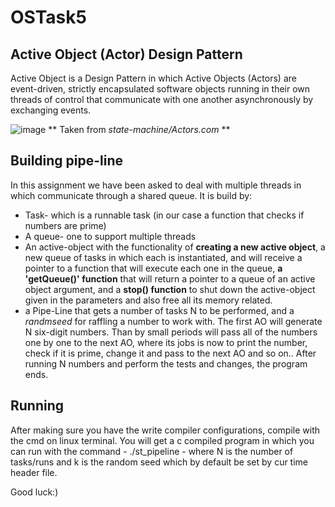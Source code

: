 # OSTask5
## Active Object (Actor) Design Pattern
Active Object is a Design Pattern in which Active Objects (Actors) are event-driven, strictly encapsulated software objects running
in their own threads of control that communicate with one another asynchronously by exchanging events. 

![image](https://github.com/yaelrosen77/OSTask5/assets/118935583/305292fc-3dca-4c6f-a42d-2fcff2ec5728) 
** Taken from _state-machine/Actors.com_ **
## Building pipe-line 
In this assignment we have been asked to deal with multiple threads in which communicate through a shared queue. 
It is build by: 
* Task- which is a runnable task (in our case a function that checks if numbers are prime) 
* A queue- one to support multiple threads 
* An active-object with the functionality of __creating a new active object__, a new queue of tasks in which each is instantiated, and will 
receive a pointer to a function that will execute each one in the queue, __a 'getQueue()' function__ that will return a pointer to a queue of 
an active object argument, and a __stop() function__ to shut down the active-object given in the parameters and also free all its memory related.  
* a Pipe-Line that gets a number of tasks N to be performed, and a _randmseed_ for raffling a number to work with. The first AO will generate N six-digit
numbers. Than by small periods will pass all of the numbers one by one to the next AO, where its jobs is now to print the number, check if it is prime, change it and 
pass to the next AO and so on.. After running N numbers and perform the tests and changes, the program ends. 

## Running
After making sure you have the write compiler configurations, compile with the cmd <make all> on linux terminal. 
You will get a c compiled program in which you can run with the command - ./st_pipeline <N> <K> - where N is the number of tasks/runs and k is the random seed which by default be set by cur time header file.

Good luck:)

